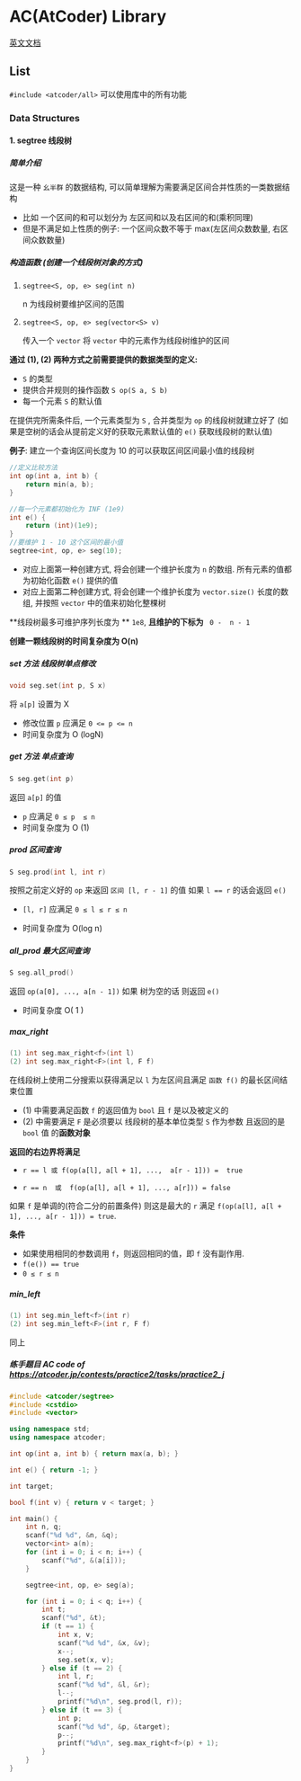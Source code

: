 # AC(AtCoder) Library

[英文文档](https://atcoder.github.io/ac-library/production/document_en/index.html) 

## List

`#include <atcoder/all>` 可以使用库中的所有功能

### Data Structures

#### 1. segtree 线段树

##### 简单介绍

这是一种 `幺半群` 的数据结构, 可以简单理解为需要满足区间合并性质的一类数据结构

- 比如 一个区间的和可以划分为 左区间和以及右区间的和(乘积同理)
- 但是不满足如上性质的例子: 一个区间众数不等于 max(左区间众数数量, 右区间众数数量)

##### 构造函数 (创建一个线段树对象的方式) 

1. `segtree<S, op, e> seg(int n)`

   n 为线段树要维护区间的范围 

2. `segtree<S, op, e> seg(vector<S> v)`

   传入一个 `vector` 将 `vector` 中的元素作为线段树维护的区间

**通过 (1), (2) 两种方式之前需要提供的数据类型的定义:**

- `S` 的类型
- 提供合并规则的操作函数 `S op(S a, S b)`
- 每一个元素 `S` 的默认值

在提供完所需条件后, 一个元素类型为 `S` , 合并类型为 `op` 的线段树就建立好了 (如果是空树的话会从提前定义好的获取元素默认值的 `e()` 获取线段树的默认值)

**例子**: 建立一个查询区间长度为 10 的可以获取区间区间最小值的线段树

```cpp
//定义比较方法
int op(int a, int b) {
    return min(a, b);
}

//每一个元素都初始化为 INF (1e9)
int e() {
    return (int)(1e9);
}
//要维护 1 - 10 这个区间的最小值
segtree<int, op, e> seg(10);
```

- 对应上面第一种创建方式, 将会创建一个维护长度为 `n` 的数组. 所有元素的值都为初始化函数 `e()` 提供的值
- 对应上面第二种创建方式, 将会创建一个维护长度为 `vector.size()` 长度的数组, 并按照 `vector` 中的值来初始化整棵树

**线段树最多可维护序列长度为 ** `1e8`, **且维护的下标为** ` 0 -  n - 1`

**创建一颗线段树的时间复杂度为 O(n)**



##### set 方法 线段树单点修改

```cpp
void seg.set(int p, S x)
```

将  `a[p]`  设置为 X 

- 修改位置 `p` 应满足 `0 <= p <= n`
- 时间复杂度为 O (logN)

##### get 方法 单点查询

```cpp
S seg.get(int p)
```

返回 `a[p]` 的值

-  `p` 应满足  `0 ≤ p  ≤ n`
-  时间复杂度为 O (${1}$)

##### prod 区间查询

```cpp
S seg.prod(int l, int r)
```

按照之前定义好的 `op` 来返回 `区间 [l, r - 1]` 的值 如果 `l == r` 的话会返回 `e()`

- `[l, r]` 应满足  `0 ≤ l ≤ r ≤ n`

- 时间复杂度为 O(log n) 

##### all_prod 最大区间查询

```cpp
S seg.all_prod()
```

 返回 `op(a[0], ..., a[n - 1])` 如果 树为空的话 则返回 `e()`

- 时间复杂度 O( 1 )

##### max_right

```cpp
(1) int seg.max_right<f>(int l)
(2) int seg.max_right<F>(int l, F f)
```

在线段树上使用二分搜索以获得满足以 `l` 为左区间且满足 `函数 f()` 的最长区间结束位置

- (1) 中需要满足函数 `f` 的返回值为 `bool` 且 `f` 是以及被定义的
- (2) 中需要满足 `F`  是必须要以 线段树的基本单位类型 `S` 作为参数 且返回的是 `bool` 值 的**函数对象**

**返回的右边界将满足**

-  `r == l 或 f(op(a[l], a[l + 1], ...,  a[r - 1])) =  true`

-  `r == n  或  f(op(a[l], a[l + 1], ..., a[r])) = false`

如果 `f` 是单调的(符合二分的前置条件)  则这是最大的 `r` 满足 `f(op(a[l], a[l + 1], ..., a[r - 1])) = true`.

**条件**

- 如果使用相同的参数调用 `f`，则返回相同的值，即 `f` 没有副作用.
- `f(e()) == true`  
- `0 ≤ r ≤ n`



##### min_left

```cpp
(1) int seg.min_left<f>(int r)
(2) int seg.min_left<F>(int r, F f)
```

同上



##### 练手题目  AC code of https://atcoder.jp/contests/practice2/tasks/practice2_j

```cpp
#include <atcoder/segtree>
#include <cstdio>
#include <vector>

using namespace std;
using namespace atcoder;

int op(int a, int b) { return max(a, b); }

int e() { return -1; }

int target;

bool f(int v) { return v < target; }

int main() {
    int n, q;
    scanf("%d %d", &n, &q);
    vector<int> a(n);
    for (int i = 0; i < n; i++) {
        scanf("%d", &(a[i]));
    }

    segtree<int, op, e> seg(a);

    for (int i = 0; i < q; i++) {
        int t;
        scanf("%d", &t);
        if (t == 1) {
            int x, v;
            scanf("%d %d", &x, &v);
            x--;
            seg.set(x, v);
        } else if (t == 2) {
            int l, r;
            scanf("%d %d", &l, &r);
            l--;
            printf("%d\n", seg.prod(l, r));
        } else if (t == 3) {
            int p;
            scanf("%d %d", &p, &target);
            p--;
            printf("%d\n", seg.max_right<f>(p) + 1);
        }
    }
}
```

